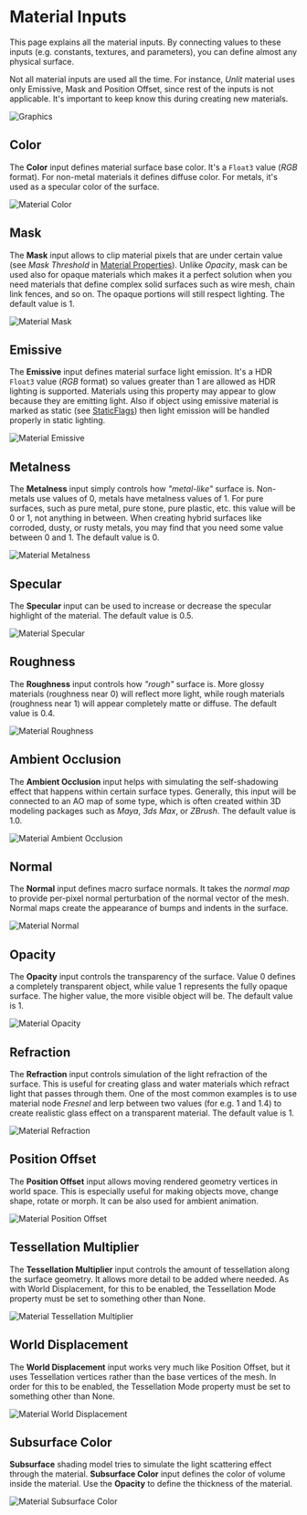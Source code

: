 # Material Inputs

This page explains all the material inputs. By connecting values to these inputs (e.g. constants, textures, and parameters), you can define almost any physical surface.

Not all material inputs are used all the time. For instance, *Unlit* material uses only Emissive, Mask and Position Offset, since rest of the inputs is not applicable. It's important to keep know this during creating new materials.

![Graphics](media/main_node.png)

## Color

The **Color** input defines material surface base color. It's a `Float3` value (*RGB* format).
For non-metal materials it defines diffuse color. For metals, it's used as a specular color of the surface.

![Material Color](media/material-color.png)

## Mask

The **Mask** input allows to clip material pixels that are under certain value (see *Mask Threshold* in [Material Properties](material-properties/index.md)). Unlike *Opacity*, mask can be used also for opaque materials which makes it a perfect solution when you need materials that define complex solid surfaces such as wire mesh, chain link fences, and so on. The opaque portions will still respect lighting.
The default value is 1.

![Material Mask](media/material-mask.png)

## Emissive

The **Emissive** input defines material surface light emission. It's a HDR `Float3` value (*RGB* format) so values greater  than 1 are allowed as HDR lighting is supported.
Materials using this property may appear to glow because they are emitting light. Also if object using emissive material is marked as static (see [StaticFlags](http://docs.flaxengine.com/api/FlaxEngine.StaticFlags.html)) then light emission will be handled properly in static lighting.

![Material Emissive](media/material-emissive.png)

## Metalness

The **Metalness** input simply controls how *"metal-like"* surface is. Non-metals use values of 0, metals have metalness values of 1. For pure surfaces, such as pure metal, pure stone, pure plastic, etc. this value will be 0 or 1, not anything in between. When creating hybrid surfaces like corroded, dusty, or rusty metals, you may find that you need some value between 0 and 1.
The default value is 0.

![Material Metalness](media/material-metalness.png)

## Specular

The **Specular** input can be used to increase or decrease the specular highlight of the material.
The default value is 0.5.

![Material Specular](media/material-specular.png)

## Roughness

The **Roughness** input controls how *"rough"* surface is. More glossy materials (roughness near 0) will reflect more light, while rough materials (roughness near 1) will appear completely matte or diffuse.
The default value is 0.4.

![Material Roughness](media/material-roughness.png)

## Ambient Occlusion

The **Ambient Occlusion** input helps with simulating the self-shadowing effect that happens within certain surface types. Generally, this input will be connected to an AO map of some type, which is often created within 3D modeling packages such as *Maya*, *3ds Max*, or *ZBrush*.
The default value is 1.0.

![Material Ambient Occlusion](media/material-ao.png)

## Normal

The **Normal** input defines macro surface normals. It takes the *normal map* to provide per-pixel normal perturbation of the normal vector of the mesh. Normal maps create the appearance of bumps and indents in the surface.

![Material Normal](media/material-normal.png)

## Opacity

The **Opacity** input controls the transparency of the surface. Value 0 defines a completely transparent object, while value 1 represents the fully opaque surface. The higher value, the more visible object will be.
The default value is 1.

![Material Opacity](media/material-opacity.png)

## Refraction

The **Refraction** input controls simulation of the light refraction of the surface. This is useful for creating glass and water materials which refract light that passes through them. One of the most common examples is to use material node *Fresnel* and lerp between two values (for e.g. 1 and 1.4) to create realistic glass effect on a transparent material.
The default value is 1.

![Material Refraction](media/material-refraction.png)

## Position Offset

The **Position Offset** input allows moving rendered geometry vertices in world space. This is especially useful for making objects move, change shape, rotate or morph. It can be also used for ambient animation.

![Material Position Offset](media/material-vertex-offset.png)

## Tessellation Multiplier

The **Tessellation Multiplier** input controls the amount of tessellation along the surface geometry. It allows more detail to be added where needed. As with World Displacement, for this to be enabled, the Tessellation Mode property must be set to something other than None.

![Material Tessellation Multiplier](media/material-tessellation-multiplier.png)

## World Displacement

The **World Displacement** input works very much like Position Offset, but it uses Tessellation vertices rather than the base vertices of the mesh. In order for this to be enabled, the Tessellation Mode property must be set to something other than None.

![Material World Displacement](media/material-world-displacement.png)

## Subsurface Color

**Subsurface** shading model tries to simulate the light scattering effect through the material. **Subsurface Color** input defines the color of volume inside the material. Use the **Opacity** to define the thickness of the material.

![Material Subsurface Color](media/material-subsurface.png)

